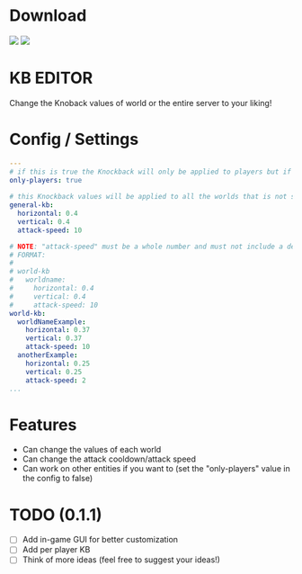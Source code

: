 # Download 
[![](https://poggit.pmmp.io/shield.dl/KBEditor)](https://poggit.pmmp.io/p/KBEditor)
<a href="https://poggit.pmmp.io/p/KBEditor"><img src="https://poggit.pmmp.io/shield.dl/KBEditor"></a>

# KB EDITOR
Change the Knoback values of world or the entire server to your liking!

# Config / Settings
```yml
---
# if this is true the Knockback will only be applied to players but if it's false it will also apply to other entities
only-players: true
 
# this Knockback values will be applied to all the worlds that is not specified in "world-kb"
general-kb:
  horizontal: 0.4
  vertical: 0.4
  attack-speed: 10

# NOTE: "attack-speed" must be a whole number and must not include a decimal point
# FORMAT:
# 
# world-kb
#   worldname:
#     horizontal: 0.4
#     vertical: 0.4
#     attack-speed: 10
world-kb:
  worldNameExample:
    horizontal: 0.37
    vertical: 0.37
    attack-speed: 10
  anotherExample:
    horizontal: 0.25
    vertical: 0.25
    attack-speed: 2
...
```

# Features
- Can change the values of each world
- Can change the attack cooldown/attack speed
- Can work on other entities if you want to (set the "only-players" value in the config to false)

# TODO (0.1.1)
- [ ] Add in-game GUI for better customization
- [ ] Add per player KB
- [ ] Think of more ideas (feel free to suggest your ideas!)